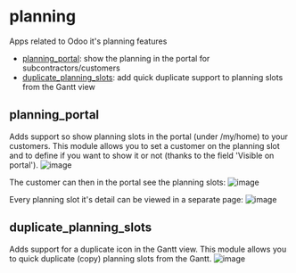 # planning
Apps related to Odoo it's planning features
- [planning_portal](#planning_portal): show the planning in the portal for subcontractors/customers
- [duplicate_planning_slots](#duplicate_planning_slots): add quick duplicate support to planning slots from the Gantt view


## planning_portal
Adds support so show planning slots in the portal (under /my/home) to your customers.
This module allows you to set a customer on the planning slot and to define if you want to show it or not (thanks to the field 'Visible on portal').
![image](https://user-images.githubusercontent.com/6352350/127106218-750b9eb3-eb30-4319-996f-c0c5fb81d3d5.png)

The customer can then in the portal see the planning slots:
![image](https://user-images.githubusercontent.com/6352350/127106318-08af6eaf-7a74-4c9f-b44f-4636b755d202.png)

Every planning slot it's detail can be viewed in a separate page:
![image](https://user-images.githubusercontent.com/6352350/127108276-f1a64311-eeda-4f4f-86dd-3ce6239c4eb5.png)


## duplicate_planning_slots
Adds support for a duplicate icon in the Gantt view.
This module allows you to quick duplicate (copy) planning slots from the Gantt.
![image](https://user-images.githubusercontent.com/6352350/132170667-c944c45b-866c-413c-a0f6-c243bacea2a1.png)

